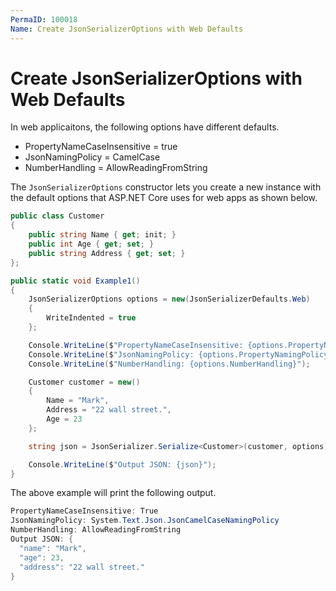 ```yaml
---
PermaID: 100018
Name: Create JsonSerializerOptions with Web Defaults
---
```


# Create JsonSerializerOptions with Web Defaults

In web applicaitons, the following options have different defaults.

 - PropertyNameCaseInsensitive = true
 - JsonNamingPolicy = CamelCase
 - NumberHandling = AllowReadingFromString

The `JsonSerializerOptions` constructor lets you create a new instance with the default options that ASP.NET Core uses for web apps as shown below.

```csharp
public class Customer
{
    public string Name { get; init; }
    public int Age { get; set; }
    public string Address { get; set; }
};

public static void Example1()
{
    JsonSerializerOptions options = new(JsonSerializerDefaults.Web)
    {
        WriteIndented = true
    };

    Console.WriteLine($"PropertyNameCaseInsensitive: {options.PropertyNameCaseInsensitive}");
    Console.WriteLine($"JsonNamingPolicy: {options.PropertyNamingPolicy}");
    Console.WriteLine($"NumberHandling: {options.NumberHandling}");

    Customer customer = new()
    {
        Name = "Mark",
        Address = "22 wall street.",
        Age = 23
    };

    string json = JsonSerializer.Serialize<Customer>(customer, options);

    Console.WriteLine($"Output JSON: {json}");
}
```

The above example will print the following output.

```csharp
PropertyNameCaseInsensitive: True
JsonNamingPolicy: System.Text.Json.JsonCamelCaseNamingPolicy
NumberHandling: AllowReadingFromString
Output JSON: {
  "name": "Mark",
  "age": 23,
  "address": "22 wall street."
}
```